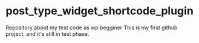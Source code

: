 # post_type_widget_shortcode_plugin
Repository about my test code as wp begginer
This is my first github project, and it's still in test phase.
